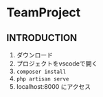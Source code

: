 # TeamProject

## INTRODUCTION
1. ダウンロード
2. プロジェクトをvscodeで開く
3. `composer install`
4. `php artisan serve`
5. localhost:8000 にアクセス
